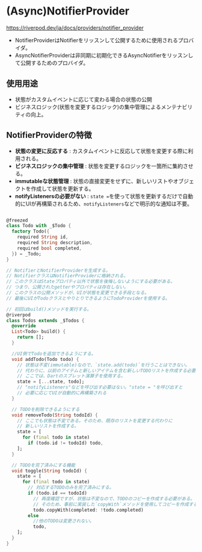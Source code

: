 # (Async)NotifierProvider

https://riverpod.dev/ja/docs/providers/notifier_provider

- NotifierProviderはNotifierをリッスンして公開するために使用されるプロバイダ。
- AsyncNotifierProviderは非同期に初期化できるAsyncNotifierをリッスンして公開するためのプロバイダ。

## 使用用途

- 状態がカスタムイベントに応じて変わる場合の状態の公開
- ビジネスロジック(状態を変更するロジック)の集中管理によるメンテナビリティの向上。

## NotifierProviderの特徴

- **状態の変更に反応する** : カスタムイベントに反応して状態を変更する際に利用される。
- **ビジネスロジックの集中管理** : 状態を変更するロジックを一箇所に集約させる。
- **immutableな状態管理** : 状態の直接変更をせずに、新しいリストやオブジェクトを作成して状態を更新する。
- **notifyListenersの必要がない** : `state =`を使って状態を更新するだけで自動的にUIが再構築されるため、`notifyListeners`などで明示的な通知は不要。

```dart

@freezed
class Todo with _$Todo {
  factory Todo({
    required String id,
    required String description,
    required bool completed,
  }) = _Todo;
}

// NotifierとNotifierProviderを生成する。
// NotifierクラスはNotifierProviderに格納される。
// このクラスはStateプロパティ以外で状態を後悔しないようにする必要がある。
// つまり、公開されたgetterやプロパティは存在しない。
// このクラスの公開メソッドが、UIが状態を変更できる手段となる。
// 最後にUIがTodoクラスとやりとりできるようにTodoProviderを使用する。

// 初回はbuild()メソッドを実行する。
@riverpod
class Todos extends _$Todos {
  @override
  List<Todo> build() {
    return [];
  }

  //UI側でTodoを追加できるようにする。
  void addTodo(Todo todo) {
    // 状態は不変(immutable)なので、`state.add(todo)`を行うことはできない。
    // 代わりに、以前のアイテムと新しいアイテムを含む新しいTODOリストを作成する必要がある。
    // ここでは、Dartのスプレット演算子を使用する。
    state = [...state, todo];
    // "notifyListeners"などを呼び出す必要はない。"state = "を呼び出すと
    // 必要に応じてUIが自動的に再構築される
  }

  // TODOを削除できるようにする
  void removeTodo(String todoId) {
    // ここでも状態は不変である。そのため、既存のリストを変更する代わりに
    // 新しいリストを作成する。
    state = [
      for (final todo in state)
        if (todo.id != todoId) todo,
    ];
  }

  // TODOを完了済みにする機能
  void toggle(String todoId) {
    state = [
      for (final todo in state)
        // 対応するTODOのみを完了済みにする。
        if (todo.id == todoId)
          // 再度確認ですが、状態は不変なので、TODOのコピーを作成する必要がある。
          // そのため、事前に実装した`copyWith`メソッドを使用してコピーを作成する。
          todo.copyWith(completed: !todo.completed)
        else
          //他のTODOは変更されない。
          todo,
    ];
  }
}
```
